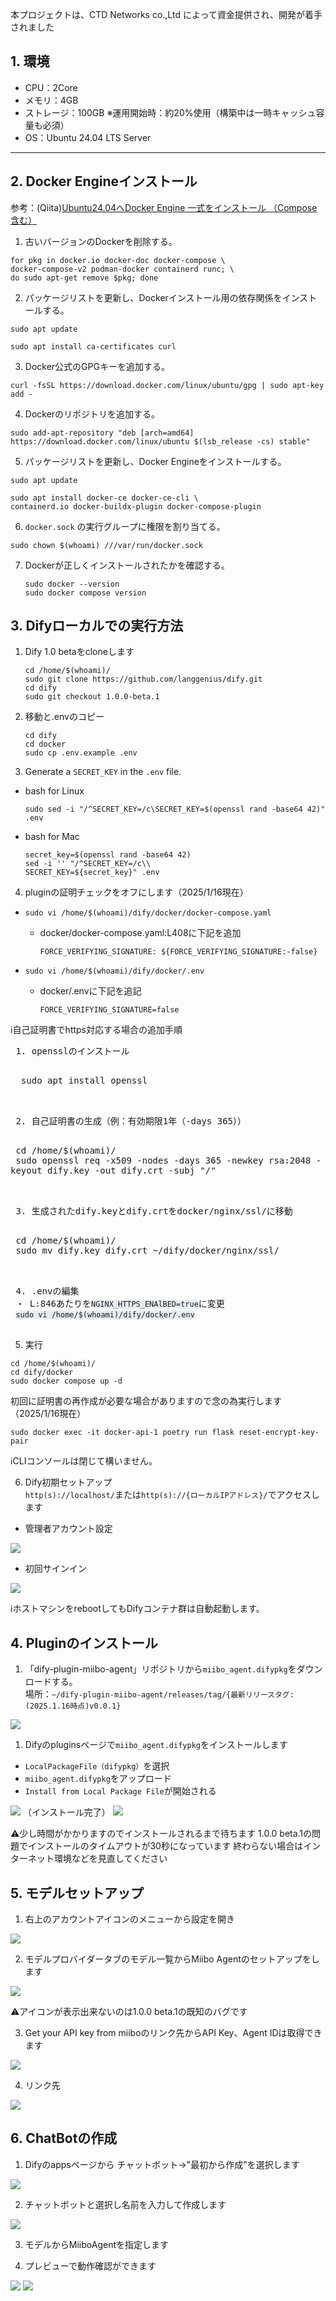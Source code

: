 <p class=info>
本プロジェクトは、CTD Networks co.,Ltd によって資金提供され、開発が着手されました
</p>

## 1. 環境
 - CPU：2Core
 - メモリ：4GB
 - ストレージ：100GB ※運用開始時：約20%使用（構築中は一時キャッシュ容量も必須）
 - OS：Ubuntu 24.04 LTS Server
---

## 2. Docker Engineインストール

参考：(Qiita)[Ubuntu24.04へDocker Engine 一式をインストール （Compose含む）](https://qiita.com/kujiraza/items/00b9066c49ddfc718fd6)
1. 古いバージョンのDockerを削除する。
```
for pkg in docker.io docker-doc docker-compose \
docker-compose-v2 podman-docker containerd runc; \
do sudo apt-get remove $pkg; done
```

2. パッケージリストを更新し、Dockerインストール用の依存関係をインストールする。
```
sudo apt update
```
```
sudo apt install ca-certificates curl
```

3. Docker公式のGPGキーを追加する。
```
curl -fsSL https://download.docker.com/linux/ubuntu/gpg | sudo apt-key add -
```

4. Dockerのリポジトリを追加する。
```
sudo add-apt-repository "deb [arch=amd64] https://download.docker.com/linux/ubuntu $(lsb_release -cs) stable"
```

5. パッケージリストを更新し、Docker Engineをインストールする。
```
sudo apt update
```
```
sudo apt install docker-ce docker-ce-cli \
containerd.io docker-buildx-plugin docker-compose-plugin
```

6. `docker.sock` の実行グループに権限を割り当てる。
```
sudo chown $(whoami) ///var/run/docker.sock
```

7. Dockerが正しくインストールされたかを確認する。
    ```
    sudo docker --version
    sudo docker compose version
    ```


## 3. Difyローカルでの実行方法

1. Dify 1.0 betaをcloneします

    ```
    cd /home/$(whoami)/
    sudo git clone https://github.com/langgenius/dify.git
    cd dify
    sudo git checkout 1.0.0-beta.1
    ```
2. 移動と.envのコピー

    ```
    cd dify
    cd docker
    sudo cp .env.example .env
    ```
3. Generate a `SECRET_KEY` in the `.env` file.

 - bash for Linux
   ```
   sudo sed -i "/^SECRET_KEY=/c\SECRET_KEY=$(openssl rand -base64 42)" .env
   ```
 
 - bash for Mac
   ```
   secret_key=$(openssl rand -base64 42)
   sed -i '' "/^SECRET_KEY=/c\\
   SECRET_KEY=${secret_key}" .env
   ```

4. pluginの証明チェックをオフにします（2025/1/16現在）
 - ```sudo vi /home/$(whoami)/dify/docker/docker-compose.yaml``` 
    - docker/docker-compose.yaml:L408に下記を追加

      ```
      FORCE_VERIFYING_SIGNATURE: ${FORCE_VERIFYING_SIGNATURE:-false}
      ```

 - ```sudo vi /home/$(whoami)/dify/docker/.env```
    - docker/.envに下記を追記

      ```
      FORCE_VERIFYING_SIGNATURE=false
      ```
 
 <div class=info>
 ℹ️自己証明書でhttps対応する場合の追加手順
 <pre>
 1. opensslのインストール
 <pre>
  sudo apt install openssl
 </pre>
 2. 自己証明書の生成（例：有効期限1年（-days 365））
 <pre style="white-space: pre-wrap;">
 cd /home/$(whoami)/
 sudo openssl req -x509 -nodes -days 365 -newkey rsa:2048 -keyout dify.key -out dify.crt -subj "/"
 </pre>
 3. 生成されたdify.keyとdify.crtをdocker/nginx/ssl/に移動
 <pre>
 cd /home/$(whoami)/
 sudo mv dify.key dify.crt ~/dify/docker/nginx/ssl/
 </pre>
 4. .envの編集
 ・ L:846あたりを<code style="background-color: #e7edf3;">NGINX_HTTPS_ENAlBED=true</code>に変更
 <code style="background-color: #e7edf3;">sudo vi /home/$(whoami)/dify/docker/.env</code>
 </pre>
 </div>

5. 実行

 ```
 cd /home/$(whoami)/
 cd dify/docker
 sudo docker compose up -d
 ```

 初回に証明書の再作成が必要な場合がありますので念の為実行します（2025/1/16現在）

 ```
 sudo docker exec -it docker-api-1 poetry run flask reset-encrypt-key-pair
 ```

 <p class=info>
 ℹ️CLIコンソールは閉じて構いません。
 </p>
 

6. Dify初期セットアップ  
 ```http(s)://localhost/```または```http(s)://{ローカルIPアドレス}/```でアクセスします
 - 管理者アカウント設定
  <img src="images/install.png">

 - 初回サインイン
 <img src="images/signin.png">

<div style="page-break-before:always"></div>

 <p class=info>
 ℹ️ホストマシンをrebootしてもDifyコンテナ群は自動起動します。
 </p>


## 4. Pluginのインストール

1. 「dify-plugin-miibo-agent」リポジトリから```miibo_agent.difypkg```をダウンロードする。  
  場所：```~/dify-plugin-miibo-agent/releases/tag/{最新リリースタグ:(2025.1.16時点)v0.0.1}```
<img src="images/download.png">

1. Difyのpluginsページで```miibo_agent.difypkg```をインストールします
 - ```LocalPackageFile（difypkg）```を選択
 - ```miibo_agent.difypkg```をアップロード
 - ```Install from Local Package File```が開始される
<image src="images/plugin_install.png" />
（インストール完了）
<img src="images/plugin_installed.png">

 <p class=warn>
 ⚠️少し時間がかかりますのでインストールされるまで待ちます  
 1.0.0 beta.1の問題でインストールのタイムアウトが30秒になっています  
 終わらない場合はインターネット環境などを見直してください
 </p>


## 5. モデルセットアップ
1. 右上のアカウントアイコンのメニューから設定を開き
 <img src="images/settings.png" />

2. モデルプロバイダータブのモデル一覧からMiibo Agentのセットアップをします
 <img src="images/model_providers.png">
 <p class=warn>
 ⚠️アイコンが表示出来ないのは1.0.0 beta.1の既知のバグです
 </p>

3. Get your API key from miiboのリンク先からAPI Key、Agent IDは取得できます
 <img src="images/model_setup.png" />

4. リンク先
 <img src="images/apikey.png" />


## 6. ChatBotの作成
1. Difyのappsページから チャットボット->"最初から作成"を選択します
 <img src="images/create_chatbot.png" />

2. チャットボットと選択し名前を入力して作成します
 <img src="images/chatbot.png" />
 
3. モデルからMiiboAgentを指定します

4. プレビューで動作確認ができます
<img src="images/preview_codeblock.png">
<img src="images/dify_miibo_response.png">